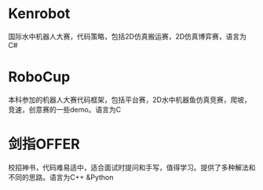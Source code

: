 # Kenrobot
国际水中机器人大赛，代码策略，包括2D仿真搬运赛，2D仿真博弈赛，语言为C#
# RoboCup
本科参加的机器人大赛代码框架，包括平台赛，2D水中机器鱼仿真竞赛，爬坡，竞速，创意赛的一些demo。语言为C
# 剑指OFFER
校招神书，代码难易适中，适合面试时提问和手写，值得学习。提供了多种解法和不同的思路。语言为C++ &Python



